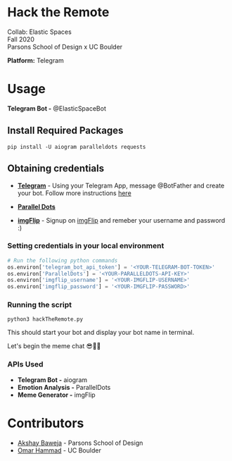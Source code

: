 # Hack the Remote

Collab: Elastic Spaces<br>
Fall 2020<br>
Parsons School of Design x UC Boulder<br>

**Platform:** Telegram

# Usage
**Telegram Bot -** @ElasticSpaceBot

## Install Required Packages

~~~
pip install -U aiogram paralleldots requests
~~~

## Obtaining credentials

* [**Telegram**](https://telegram.org) - Using your Telegram App, message @BotFather and create your bot.
Follow more instructions [here](https://core.telegram.org/bots#6-botfather)

* [**Parallel Dots**](https://www.paralleldots.com/emotion-analysis)

* [**imgFlip**](https://imgflip.com) - Signup on [imgFlip](https://imgflip.com/signup) and remeber your username and password :)


### Setting credentials in your local environment

~~~ python
# Run the following python commands
os.environ['telegram_bot_api_token'] = '<YOUR-TELEGRAM-BOT-TOKEN>'
os.environ['ParallelDots'] = '<YOUR-PARALLELDOTS-API-KEY>'
os.environ['imgflip_username'] = '<YOUR-IMGFLIP-USERNAME>'
os.environ['imgflip_password'] = '<YOUR-IMGFLIP-PASSWORD>'
~~~

### Running the script
~~~
python3 hackTheRemote.py
~~~

This should start your bot and display your bot name in terminal.

Let's begin the meme chat 😎🎉🎉

### APIs Used
* **Telegram Bot -** aiogram
* **Emotion Analysis -** ParallelDots
* **Meme Generator -** imgFlip

# Contributors
* [Akshay Baweja](https://akshaybaweja.com) - Parsons School of Design
* [Omar Hammad](https://github.com/hammadojh) - UC Boulder
